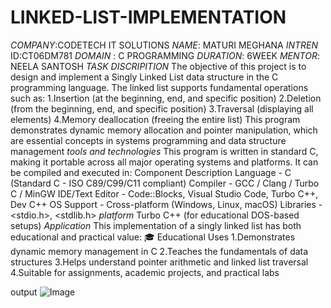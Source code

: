 # LINKED-LIST-IMPLEMENTATION
*COMPANY*:CODETECH IT SOLUTIONS
*NAME*: MATURI MEGHANA
*INTREN* ID:CT06DM781
*DOMAIN* : C PROGRAMMING
*DURATION*: 6WEEK
*MENTOR*: NEELA SANTOSH
*TASK DISCRIPITION*
The objective of this project is to design and implement a Singly Linked List data structure in the C programming language. The linked list supports fundamental operations such as:
 1.Insertion (at the beginning, end, and specific position)
 2.Deletion (from the beginning, end, and specific position)
 3.Traversal (displaying all elements)
 4.Memory deallocation (freeing the entire list)
This program demonstrates dynamic memory allocation and pointer manipulation, which are essential concepts in systems programming and data structure management
*tools and technologies*
This program is written in standard C, making it portable across all major operating systems and platforms. It can be compiled and executed in:
Component        	       Description
Language	     -      C (Standard C - ISO C89/C99/C11 compliant)
Compiler	      -    GCC / Clang / Turbo C / MinGW
IDE/Text Editor -  	Code::Blocks, Visual Studio Code, Turbo C++, Dev C++
OS Support	    -    Cross-platform (Windows, Linux, macOS)
Libraries	      -   <stdio.h>, <stdlib.h>
*platform*
Turbo C++ (for educational DOS-based setups)
*Application*
This implementation of a singly linked list has both educational and practical value:
🎓 Educational Uses
   1.Demonstrates dynamic memory management in C
   2.Teaches the fundamentals of data structures
   3.Helps understand pointer arithmetic and linked list traversal
   4.Suitable for assignments, academic projects, and practical labs

output
![Image](https://github.com/user-attachments/assets/431c742d-756d-42f0-996b-b564c915b75e)
